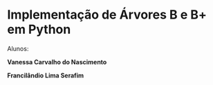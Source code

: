 # Implementação de Árvores B e B+ em Python

Alunos: 

**Vanessa Carvalho do Nascimento**

**Francilândio Lima Serafim**
